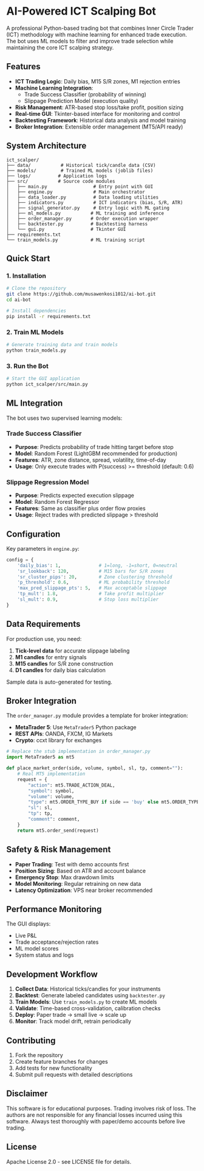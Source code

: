 # AI-Powered ICT Scalping Bot

A professional Python-based trading bot that combines Inner Circle Trader (ICT) methodology with machine learning for enhanced trade execution. The bot uses ML models to filter and improve trade selection while maintaining the core ICT scalping strategy.

## Features

- **ICT Trading Logic**: Daily bias, M15 S/R zones, M1 rejection entries
- **Machine Learning Integration**: 
  - Trade Success Classifier (probability of winning)
  - Slippage Prediction Model (execution quality)
- **Risk Management**: ATR-based stop loss/take profit, position sizing
- **Real-time GUI**: Tkinter-based interface for monitoring and control
- **Backtesting Framework**: Historical data analysis and model training
- **Broker Integration**: Extensible order management (MT5/API ready)

## System Architecture

```
ict_scalper/
├── data/           # Historical tick/candle data (CSV)
├── models/         # Trained ML models (joblib files)
├── logs/          # Application logs
├── src/           # Source code modules
│   ├── main.py                 # Entry point with GUI
│   ├── engine.py               # Main orchestrator
│   ├── data_loader.py          # Data loading utilities
│   ├── indicators.py           # ICT indicators (bias, S/R, ATR)
│   ├── signal_generator.py     # Entry logic with ML gating
│   ├── ml_models.py           # ML training and inference
│   ├── order_manager.py       # Order execution wrapper
│   ├── backtester.py          # Backtesting harness
│   └── gui.py                 # Tkinter GUI
├── requirements.txt
└── train_models.py            # ML training script
```

## Quick Start

### 1. Installation

```bash
# Clone the repository
git clone https://github.com/musawenkosi1012/ai-bot.git
cd ai-bot

# Install dependencies
pip install -r requirements.txt
```

### 2. Train ML Models

```bash
# Generate training data and train models
python train_models.py
```

### 3. Run the Bot

```bash
# Start the GUI application
python ict_scalper/src/main.py
```

## ML Integration

The bot uses two supervised learning models:

### Trade Success Classifier
- **Purpose**: Predicts probability of trade hitting target before stop
- **Model**: Random Forest (LightGBM recommended for production)
- **Features**: ATR, zone distance, spread, volatility, time-of-day
- **Usage**: Only execute trades with P(success) >= threshold (default: 0.6)

### Slippage Regression Model  
- **Purpose**: Predicts expected execution slippage
- **Model**: Random Forest Regressor
- **Features**: Same as classifier plus order flow proxies
- **Usage**: Reject trades with predicted slippage > threshold

## Configuration

Key parameters in `engine.py`:

```python
config = {
    'daily_bias': 1,              # 1=long, -1=short, 0=neutral
    'sr_lookback': 120,           # M15 bars for S/R zones
    'sr_cluster_pips': 20,        # Zone clustering threshold
    'p_threshold': 0.6,           # ML probability threshold
    'max_pred_slippage_pts': 5,   # Max acceptable slippage
    'tp_mult': 1.8,               # Take profit multiplier
    'sl_mult': 0.9,               # Stop loss multiplier
}
```

## Data Requirements

For production use, you need:

1. **Tick-level data** for accurate slippage labeling
2. **M1 candles** for entry signals
3. **M15 candles** for S/R zone construction  
4. **D1 candles** for daily bias calculation

Sample data is auto-generated for testing.

## Broker Integration

The `order_manager.py` module provides a template for broker integration:

- **MetaTrader 5**: Use `MetaTrader5` Python package
- **REST APIs**: OANDA, FXCM, IG Markets
- **Crypto**: ccxt library for exchanges

```python
# Replace the stub implementation in order_manager.py
import MetaTrader5 as mt5

def place_market_order(side, volume, symbol, sl, tp, comment=""):
    # Real MT5 implementation
    request = {
        "action": mt5.TRADE_ACTION_DEAL,
        "symbol": symbol,
        "volume": volume,
        "type": mt5.ORDER_TYPE_BUY if side == 'buy' else mt5.ORDER_TYPE_SELL,
        "sl": sl,
        "tp": tp,
        "comment": comment,
    }
    return mt5.order_send(request)
```

## Safety & Risk Management

- **Paper Trading**: Test with demo accounts first
- **Position Sizing**: Based on ATR and account balance
- **Emergency Stop**: Max drawdown limits
- **Model Monitoring**: Regular retraining on new data
- **Latency Optimization**: VPS near broker recommended

## Performance Monitoring

The GUI displays:
- Live P&L
- Trade acceptance/rejection rates  
- ML model scores
- System status and logs

## Development Workflow

1. **Collect Data**: Historical ticks/candles for your instruments
2. **Backtest**: Generate labeled candidates using `backtester.py`
3. **Train Models**: Use `train_models.py` to create ML models
4. **Validate**: Time-based cross-validation, calibration checks
5. **Deploy**: Paper trade → small live → scale up
6. **Monitor**: Track model drift, retrain periodically

## Contributing

1. Fork the repository
2. Create feature branches for changes
3. Add tests for new functionality
4. Submit pull requests with detailed descriptions

## Disclaimer

This software is for educational purposes. Trading involves risk of loss. The authors are not responsible for any financial losses incurred using this software. Always test thoroughly with paper/demo accounts before live trading.

## License

Apache License 2.0 - see LICENSE file for details.